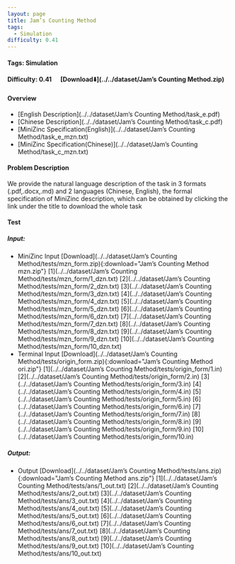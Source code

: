 ```yaml
---
layout: page
title: Jam’s Counting Method
tags:
  - Simulation
difficulty: 0.41
---
```


#### Tags: Simulation
#### Difficulty: 0.41 &nbsp;&nbsp;&nbsp;&nbsp; [Download⬇️](../../dataset/Jam’s Counting Method.zip)
#### Overview
- [English Description](../../dataset/Jam’s Counting Method/task_e.pdf)
- [Chinese Description](../../dataset/Jam’s Counting Method/task_c.pdf)
- [MiniZinc Specification(English)](../../dataset/Jam’s Counting Method/task_e_mzn.txt)
- [MiniZinc Specification(Chinese)](../../dataset/Jam’s Counting Method/task_c_mzn.txt)

#### Problem Description
We provide the natural language description of the task in 3 formats (.pdf,.docx,.md) and 2 languages (Chinese, English), the formal specification of MiniZinc description, which can be obtained by clicking the link under the title to download the whole task
#### Test
##### Input:
- MiniZinc Input [Download](../../dataset/Jam’s Counting Method/tests/mzn_form.zip){:download="Jam’s Counting Method mzn.zip"} [1](../../dataset/Jam’s Counting Method/tests/mzn_form/1_dzn.txt) [2](../../dataset/Jam’s Counting Method/tests/mzn_form/2_dzn.txt) [3](../../dataset/Jam’s Counting Method/tests/mzn_form/3_dzn.txt) [4](../../dataset/Jam’s Counting Method/tests/mzn_form/4_dzn.txt) [5](../../dataset/Jam’s Counting Method/tests/mzn_form/5_dzn.txt) [6](../../dataset/Jam’s Counting Method/tests/mzn_form/6_dzn.txt) [7](../../dataset/Jam’s Counting Method/tests/mzn_form/7_dzn.txt) [8](../../dataset/Jam’s Counting Method/tests/mzn_form/8_dzn.txt) [9](../../dataset/Jam’s Counting Method/tests/mzn_form/9_dzn.txt) [10](../../dataset/Jam’s Counting Method/tests/mzn_form/10_dzn.txt) 
- Terminal Input [Download](../../dataset/Jam’s Counting Method/tests/origin_form.zip){:download="Jam’s Counting Method ori.zip"} [1](../../dataset/Jam’s Counting Method/tests/origin_form/1.in) [2](../../dataset/Jam’s Counting Method/tests/origin_form/2.in) [3](../../dataset/Jam’s Counting Method/tests/origin_form/3.in) [4](../../dataset/Jam’s Counting Method/tests/origin_form/4.in) [5](../../dataset/Jam’s Counting Method/tests/origin_form/5.in) [6](../../dataset/Jam’s Counting Method/tests/origin_form/6.in) [7](../../dataset/Jam’s Counting Method/tests/origin_form/7.in) [8](../../dataset/Jam’s Counting Method/tests/origin_form/8.in) [9](../../dataset/Jam’s Counting Method/tests/origin_form/9.in) [10](../../dataset/Jam’s Counting Method/tests/origin_form/10.in) 

##### Output:
- Output [Download](../../dataset/Jam’s Counting Method/tests/ans.zip){:download="Jam’s Counting Method ans.zip"} [1](../../dataset/Jam’s Counting Method/tests/ans/1_out.txt) [2](../../dataset/Jam’s Counting Method/tests/ans/2_out.txt) [3](../../dataset/Jam’s Counting Method/tests/ans/3_out.txt) [4](../../dataset/Jam’s Counting Method/tests/ans/4_out.txt) [5](../../dataset/Jam’s Counting Method/tests/ans/5_out.txt) [6](../../dataset/Jam’s Counting Method/tests/ans/6_out.txt) [7](../../dataset/Jam’s Counting Method/tests/ans/7_out.txt) [8](../../dataset/Jam’s Counting Method/tests/ans/8_out.txt) [9](../../dataset/Jam’s Counting Method/tests/ans/9_out.txt) [10](../../dataset/Jam’s Counting Method/tests/ans/10_out.txt) 

